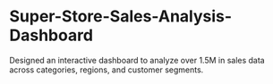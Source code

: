 # Super-Store-Sales-Analysis-Dashboard
Designed an interactive dashboard to analyze over 1.5M in sales data across categories, regions, and customer segments.
